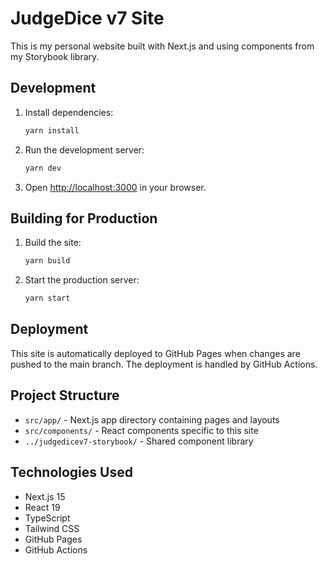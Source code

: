 # JudgeDice v7 Site

This is my personal website built with Next.js and using components from my Storybook library.

## Development

1. Install dependencies:
   ```bash
   yarn install
   ```

2. Run the development server:
   ```bash
   yarn dev
   ```

3. Open [http://localhost:3000](http://localhost:3000) in your browser.

## Building for Production

1. Build the site:
   ```bash
   yarn build
   ```

2. Start the production server:
   ```bash
   yarn start
   ```

## Deployment

This site is automatically deployed to GitHub Pages when changes are pushed to the main branch. The deployment is handled by GitHub Actions.

## Project Structure

- `src/app/` - Next.js app directory containing pages and layouts
- `src/components/` - React components specific to this site
- `../judgedicev7-storybook/` - Shared component library

## Technologies Used

- Next.js 15
- React 19
- TypeScript
- Tailwind CSS
- GitHub Pages
- GitHub Actions 